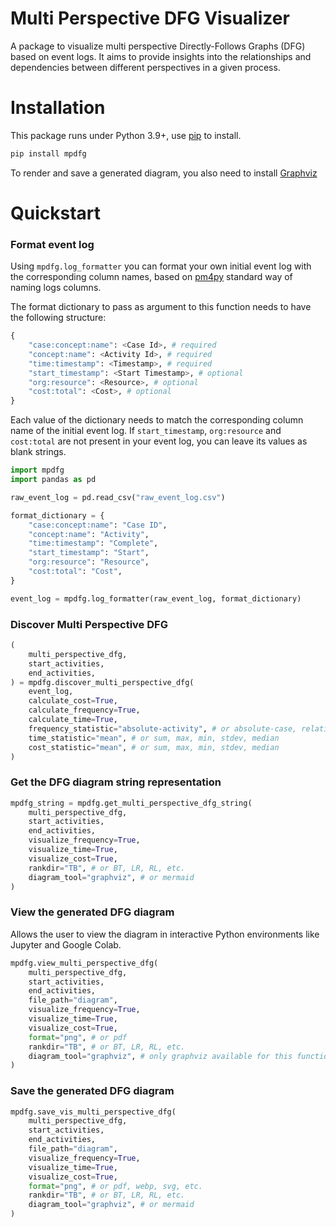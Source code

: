 # Multi Perspective DFG Visualizer

 A package to visualize multi perspective Directly-Follows Graphs (DFG) based on event logs. It aims to provide insights into the relationships and dependencies between different perspectives in a given process.


# Installation
This package runs under Python 3.9+, use [pip](https://pip.pypa.io/en/stable/) to install.
```sh
pip install mpdfg
```
To render and save a generated diagram, you also need to install [Graphviz](https://www.graphviz.org)

# Quickstart

### Format event log
Using `mpdfg.log_formatter` you can format your own initial event log with the corresponding column names, based on [pm4py](https://pm4py.fit.fraunhofer.de) standard way of naming logs columns.

The format dictionary to pass as argument to this function needs to have the following structure:
```py
{
    "case:concept:name": <Case Id>, # required
    "concept:name": <Activity Id>, # required
    "time:timestamp": <Timestamp>, # required
    "start_timestamp": <Start Timestamp>, # optional
    "org:resource": <Resource>, # optional
    "cost:total": <Cost>, # optional
}
```

Each value of the dictionary needs to match the corresponding column name of the initial event log. If `start_timestamp`, `org:resource` and `cost:total` are not present in your event log, you can leave its values as blank strings.

```py
import mpdfg
import pandas as pd

raw_event_log = pd.read_csv("raw_event_log.csv")

format_dictionary = {
    "case:concept:name": "Case ID",
    "concept:name": "Activity",
    "time:timestamp": "Complete",
    "start_timestamp": "Start",
    "org:resource": "Resource",
    "cost:total": "Cost",
}

event_log = mpdfg.log_formatter(raw_event_log, format_dictionary)

```
### Discover Multi Perspective DFG

```py
(
    multi_perspective_dfg,
    start_activities,
    end_activities,
) = mpdfg.discover_multi_perspective_dfg(
    event_log,
    calculate_cost=True,
    calculate_frequency=True,
    calculate_time=True,
    frequency_statistic="absolute-activity", # or absolute-case, relative-activity, relative-case
    time_statistic="mean", # or sum, max, min, stdev, median
    cost_statistic="mean", # or sum, max, min, stdev, median
)

```

### Get the DFG diagram string representation
```py
mpdfg_string = mpdfg.get_multi_perspective_dfg_string(
    multi_perspective_dfg,
    start_activities,
    end_activities,
    visualize_frequency=True,
    visualize_time=True,
    visualize_cost=True,
    rankdir="TB", # or BT, LR, RL, etc.
    diagram_tool="graphviz", # or mermaid
)

```

### View the generated DFG diagram
Allows the user to view the diagram in interactive Python environments like Jupyter and Google Colab.

```py
mpdfg.view_multi_perspective_dfg(
    multi_perspective_dfg,
    start_activities,
    end_activities,
    file_path="diagram",
    visualize_frequency=True,
    visualize_time=True,
    visualize_cost=True,
    format="png", # or pdf
    rankdir="TB", # or BT, LR, RL, etc.
    diagram_tool="graphviz", # only graphviz available for this function
)
```
### Save the generated DFG diagram

```py
mpdfg.save_vis_multi_perspective_dfg(
    multi_perspective_dfg,
    start_activities,
    end_activities,
    file_path="diagram",
    visualize_frequency=True,
    visualize_time=True,
    visualize_cost=True,
    format="png", # or pdf, webp, svg, etc.
    rankdir="TB", # or BT, LR, RL, etc.
    diagram_tool="graphviz", # or mermaid
)
```
